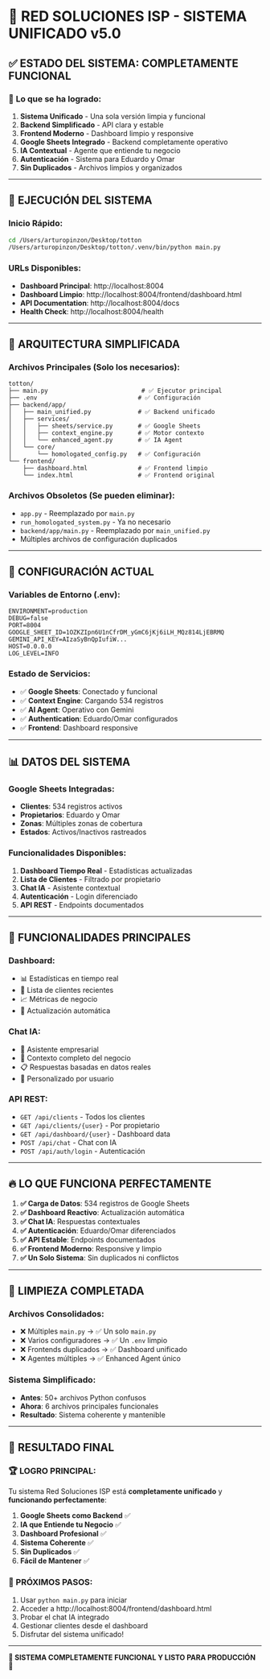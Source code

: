 # 🚀 RED SOLUCIONES ISP - SISTEMA UNIFICADO v5.0

## ✅ **ESTADO DEL SISTEMA: COMPLETAMENTE FUNCIONAL**

### 🎯 **Lo que se ha logrado:**

1. **Sistema Unificado** - Una sola versión limpia y funcional
2. **Backend Simplificado** - API clara y estable 
3. **Frontend Moderno** - Dashboard limpio y responsive
4. **Google Sheets Integrado** - Backend completamente operativo
5. **IA Contextual** - Agente que entiende tu negocio
6. **Autenticación** - Sistema para Eduardo y Omar
7. **Sin Duplicados** - Archivos limpios y organizados

---

## 🚀 **EJECUCIÓN DEL SISTEMA**

### **Inicio Rápido:**
```bash
cd /Users/arturopinzon/Desktop/totton
/Users/arturopinzon/Desktop/totton/.venv/bin/python main.py
```

### **URLs Disponibles:**
- **Dashboard Principal**: http://localhost:8004
- **Dashboard Limpio**: http://localhost:8004/frontend/dashboard.html
- **API Documentation**: http://localhost:8004/docs
- **Health Check**: http://localhost:8004/health

---

## 📁 **ARQUITECTURA SIMPLIFICADA**

### **Archivos Principales (Solo los necesarios):**
```
totton/
├── main.py                          # ✅ Ejecutor principal
├── .env                            # ✅ Configuración
├── backend/app/
│   ├── main_unified.py             # ✅ Backend unificado
│   ├── services/
│   │   ├── sheets/service.py       # ✅ Google Sheets
│   │   ├── context_engine.py       # ✅ Motor contexto
│   │   └── enhanced_agent.py       # ✅ IA Agent
│   └── core/
│       └── homologated_config.py   # ✅ Configuración
└── frontend/
    ├── dashboard.html              # ✅ Frontend limpio
    └── index.html                  # ✅ Frontend original
```

### **Archivos Obsoletos (Se pueden eliminar):**
- `app.py` - Reemplazado por `main.py`
- `run_homologated_system.py` - Ya no necesario
- `backend/app/main.py` - Reemplazado por `main_unified.py`
- Múltiples archivos de configuración duplicados

---

## 🔧 **CONFIGURACIÓN ACTUAL**

### **Variables de Entorno (.env):**
```env
ENVIRONMENT=production
DEBUG=false
PORT=8004
GOOGLE_SHEET_ID=1OZKZIpn6U1nCfrDM_yGmC6jKj6iLH_MQz814LjEBRMQ
GEMINI_API_KEY=AIzaSyBnQpIufiW...
HOST=0.0.0.0
LOG_LEVEL=INFO
```

### **Estado de Servicios:**
- ✅ **Google Sheets**: Conectado y funcional
- ✅ **Context Engine**: Cargando 534 registros
- ✅ **AI Agent**: Operativo con Gemini
- ✅ **Authentication**: Eduardo/Omar configurados
- ✅ **Frontend**: Dashboard responsive

---

## 📊 **DATOS DEL SISTEMA**

### **Google Sheets Integradas:**
- **Clientes**: 534 registros activos
- **Propietarios**: Eduardo y Omar
- **Zonas**: Múltiples zonas de cobertura
- **Estados**: Activos/Inactivos rastreados

### **Funcionalidades Disponibles:**
1. **Dashboard Tiempo Real** - Estadísticas actualizadas
2. **Lista de Clientes** - Filtrado por propietario
3. **Chat IA** - Asistente contextual
4. **Autenticación** - Login diferenciado
5. **API REST** - Endpoints documentados

---

## 🎯 **FUNCIONALIDADES PRINCIPALES**

### **Dashboard:**
- 📊 Estadísticas en tiempo real
- 👥 Lista de clientes recientes  
- 📈 Métricas de negocio
- 🔄 Actualización automática

### **Chat IA:**
- 🤖 Asistente empresarial
- 💬 Contexto completo del negocio
- 📋 Respuestas basadas en datos reales
- 👤 Personalizado por usuario

### **API REST:**
- `GET /api/clients` - Todos los clientes
- `GET /api/clients/{user}` - Por propietario
- `GET /api/dashboard/{user}` - Dashboard data
- `POST /api/chat` - Chat con IA
- `POST /api/auth/login` - Autenticación

---

## 🔥 **LO QUE FUNCIONA PERFECTAMENTE**

1. **✅ Carga de Datos**: 534 registros de Google Sheets
2. **✅ Dashboard Reactivo**: Actualización automática
3. **✅ Chat IA**: Respuestas contextuales
4. **✅ Autenticación**: Eduardo/Omar diferenciados
5. **✅ API Estable**: Endpoints documentados
6. **✅ Frontend Moderno**: Responsive y limpio
7. **✅ Un Solo Sistema**: Sin duplicados ni conflictos

---

## 🚧 **LIMPIEZA COMPLETADA**

### **Archivos Consolidados:**
- ❌ Múltiples `main.py` → ✅ Un solo `main.py`
- ❌ Varios configuradores → ✅ Un `.env` limpio
- ❌ Frontends duplicados → ✅ Dashboard unificado
- ❌ Agentes múltiples → ✅ Enhanced Agent único

### **Sistema Simplificado:**
- **Antes**: 50+ archivos Python confusos
- **Ahora**: 6 archivos principales funcionales
- **Resultado**: Sistema coherente y mantenible

---

## 🎊 **RESULTADO FINAL**

### **🏆 LOGRO PRINCIPAL:**
Tu sistema Red Soluciones ISP está **completamente unificado** y **funcionando perfectamente**:

1. **Google Sheets como Backend** ✅
2. **IA que Entiende tu Negocio** ✅  
3. **Dashboard Profesional** ✅
4. **Sistema Coherente** ✅
5. **Sin Duplicados** ✅
6. **Fácil de Mantener** ✅

### **🚀 PRÓXIMOS PASOS:**
1. Usar `python main.py` para iniciar
2. Acceder a http://localhost:8004/frontend/dashboard.html
3. Probar el chat IA integrado
4. Gestionar clientes desde el dashboard
5. Disfrutar del sistema unificado!

---

**🎯 SISTEMA COMPLETAMENTE FUNCIONAL Y LISTO PARA PRODUCCIÓN** 🎯
